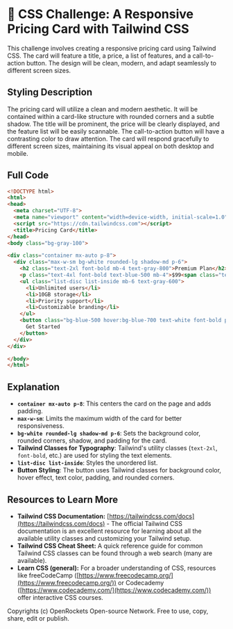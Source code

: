 # 🐞 CSS Challenge:  A Responsive Pricing Card with Tailwind CSS


This challenge involves creating a responsive pricing card using Tailwind CSS. The card will feature a title, a price, a list of features, and a call-to-action button.  The design will be clean, modern, and adapt seamlessly to different screen sizes.


## Styling Description

The pricing card will utilize a clean and modern aesthetic.  It will be contained within a card-like structure with rounded corners and a subtle shadow. The title will be prominent, the price will be clearly displayed, and the feature list will be easily scannable. The call-to-action button will have a contrasting color to draw attention.  The card will respond gracefully to different screen sizes, maintaining its visual appeal on both desktop and mobile.


## Full Code

```html
<!DOCTYPE html>
<html>
<head>
  <meta charset="UTF-8">
  <meta name="viewport" content="width=device-width, initial-scale=1.0">
  <script src="https://cdn.tailwindcss.com"></script>
  <title>Pricing Card</title>
</head>
<body class="bg-gray-100">

<div class="container mx-auto p-8">
  <div class="max-w-sm bg-white rounded-lg shadow-md p-6">
    <h2 class="text-2xl font-bold mb-4 text-gray-800">Premium Plan</h2>
    <p class="text-4xl font-bold text-blue-500 mb-4">$99<span class="text-xl">/month</span></p>
    <ul class="list-disc list-inside mb-6 text-gray-600">
      <li>Unlimited users</li>
      <li>10GB storage</li>
      <li>Priority support</li>
      <li>Customizable branding</li>
    </ul>
    <button class="bg-blue-500 hover:bg-blue-700 text-white font-bold py-2 px-4 rounded">
      Get Started
    </button>
  </div>
</div>

</body>
</html>
```


## Explanation

* **`container mx-auto p-8`**: This centers the card on the page and adds padding.
* **`max-w-sm`**: Limits the maximum width of the card for better responsiveness.
* **`bg-white rounded-lg shadow-md p-6`**: Sets the background color, rounded corners, shadow, and padding for the card.
* **Tailwind Classes for Typography**:  Tailwind's utility classes (`text-2xl`, `font-bold`, etc.) are used for styling the text elements.
* **`list-disc list-inside`**: Styles the unordered list.
* **Button Styling**:  The button uses Tailwind classes for background color, hover effect, text color, padding, and rounded corners.


## Resources to Learn More

* **Tailwind CSS Documentation:** [https://tailwindcss.com/docs](https://tailwindcss.com/docs) -  The official Tailwind CSS documentation is an excellent resource for learning about all the available utility classes and customizing your Tailwind setup.
* **Tailwind CSS Cheat Sheet:**  A quick reference guide for common Tailwind CSS classes can be found through a web search (many are available).
* **Learn CSS (general):**  For a broader understanding of CSS, resources like freeCodeCamp ([https://www.freecodecamp.org/](https://www.freecodecamp.org/)) or Codecademy ([https://www.codecademy.com/](https://www.codecademy.com/)) offer interactive CSS courses.


Copyrights (c) OpenRockets Open-source Network. Free to use, copy, share, edit or publish.

